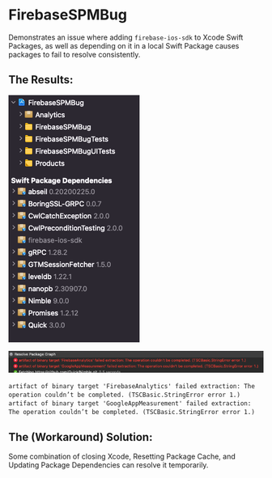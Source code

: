 # FirebaseSPMBug

Demonstrates an issue where adding `firebase-ios-sdk` to Xcode Swift Packages, as well as depending on it in a local Swift Package causes packages to fail to resolve consistently.

## The Results:

![firebase-ios-sdk displays as greyed out](screenshot.png)

![the underlying error](screenshot2.png)

`artifact of binary target 'FirebaseAnalytics' failed extraction: The operation couldn’t be completed. (TSCBasic.StringError error 1.)`
`artifact of binary target 'GoogleAppMeasurement' failed extraction: The operation couldn’t be completed. (TSCBasic.StringError error 1.)`

## The (Workaround) Solution:

Some combination of closing Xcode, Resetting Package Cache, and Updating Package Dependencies can resolve it temporarily.

